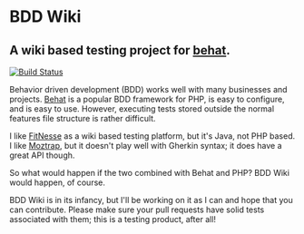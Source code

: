 #  BDD Wiki
## A wiki based testing project for [behat](http://behat.org).

[![Build Status](https://travis-ci.org/wscoble/bddwiki.png?branch=master)](https://travis-ci.org/wscoble/bddwiki)

Behavior driven development (BDD) works well with many businesses and projects.  [Behat](http://behat.org) is a popular
BDD framework for PHP, is easy to configure, and is easy to use.  However, executing tests stored outside the normal
features file structure is rather difficult.

I like [FitNesse](http://fitnesse.org) as a wiki based testing platform, but it's Java, not PHP based.  I like
[Moztrap](http://moztrap.mozilla.org), but it doesn't play well with Gherkin syntax; it does have a great API though.

So what would happen if the two combined with Behat and PHP?  BDD Wiki would happen, of course.

BDD Wiki is in its infancy, but I'll be working on it as I can and hope that you can contribute.  Please make sure
your pull requests have solid tests associated with them; this is a testing product, after all!
